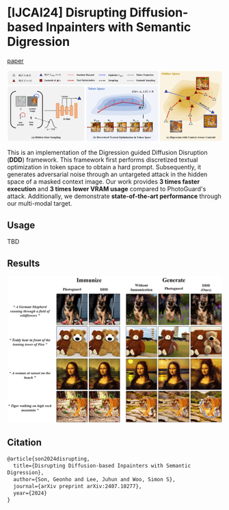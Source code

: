 # [IJCAI24] Disrupting Diffusion-based Inpainters with Semantic Digression

[paper](https://www.arxiv.org/pdf/2407.10277)

![framework](./figures/framework.png)

This is an implementation of the Digression guided Diffusion Disruption (**DDD**) framework. This framework first performs discretized textual optimization in token space to obtain a hard prompt. Subsequently, it generates adversarial noise through an untargeted attack in the hidden space of a masked context image. Our work provides **3 times faster execution** and **3 times lower VRAM usage** compared to PhotoGuard's attack. Additionally, we demonstrate **state-of-the-art performance** through our multi-modal target.

## Usage

TBD


## Results

![results](./figures/results.png)

## Citation
```
@article{son2024disrupting,
  title={Disrupting Diffusion-based Inpainters with Semantic Digression},
  author={Son, Geonho and Lee, Juhun and Woo, Simon S},
  journal={arXiv preprint arXiv:2407.10277},
  year={2024}
}
```

